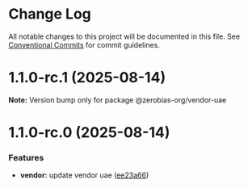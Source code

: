# Change Log

All notable changes to this project will be documented in this file.
See [Conventional Commits](https://conventionalcommits.org) for commit guidelines.

# 1.1.0-rc.1 (2025-08-14)

**Note:** Version bump only for package @zerobias-org/vendor-uae





# 1.1.0-rc.0 (2025-08-14)


### Features

* **vendor:** update vendor uae ([ee23a66](https://github.com/zerobias-org/vendor/commit/ee23a66cd357895356ca5425ed7e3257abfe97e7))
